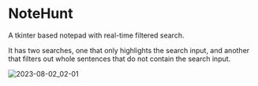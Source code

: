 # NoteHunt
A tkinter based notepad with real-time filtered search.

It has two searches, one that only highlights the search input, and another that filters out whole sentences that do not contain the search input.

![2023-08-02_02-01](https://github.com/AhMadness/NoteHunt/assets/48402736/ff134737-70f4-414b-ad41-da72c180dd27)


